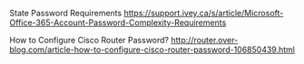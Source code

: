 State Password Requirements
https://support.ivey.ca/s/article/Microsoft-Office-365-Account-Password-Complexity-Requirements

How to Configure Cisco Router Password?
http://router.over-blog.com/article-how-to-configure-cisco-router-password-106850439.html
